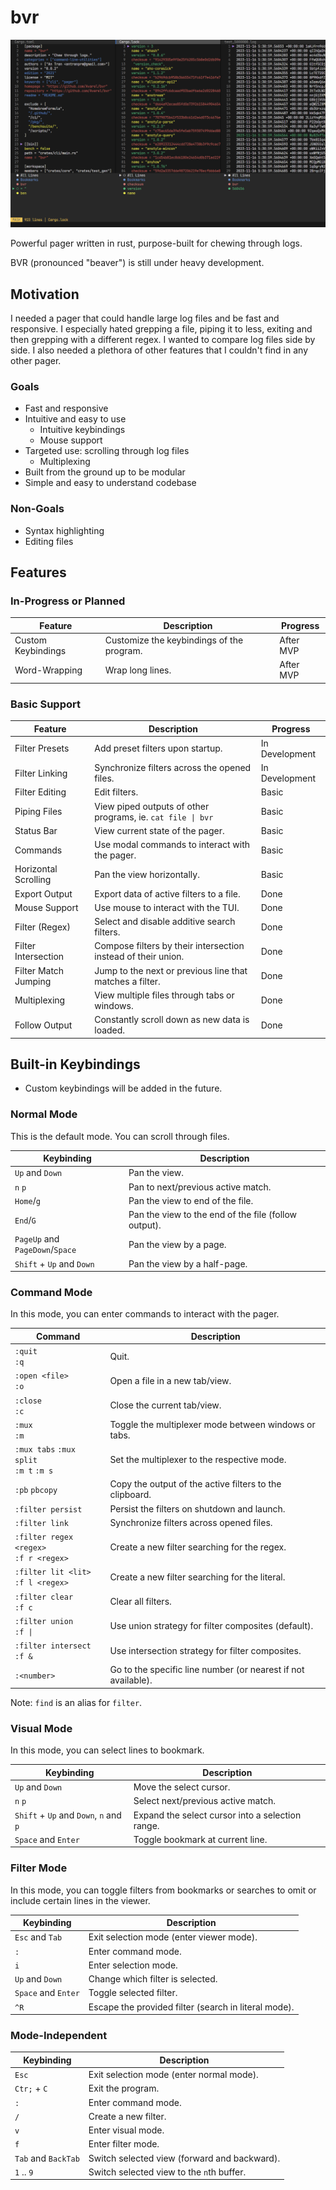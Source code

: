 # bvr

![BVR CLI](assets/simple.png)

Powerful pager written in rust, purpose-built for chewing through logs.

BVR (pronounced "beaver") is still under heavy development.

## Motivation

I needed a pager that could handle large log files and be fast and responsive.
I especially hated grepping a file, piping it to less, exiting and then grepping
with a different regex. I wanted to compare log files side by side. I also needed
a plethora of other features that I couldn't find in any other pager.

### Goals
* Fast and responsive
* Intuitive and easy to use
  * Intuitive keybindings
  * Mouse support
* Targeted use: scrolling through log files
  * Multiplexing
* Built from the ground up to be modular
* Simple and easy to understand codebase

### Non-Goals
* Syntax highlighting
* Editing files

## Features

### In-Progress or Planned
| Feature            | Description                               | Progress  |
| ------------------ | ----------------------------------------- | --------- |
| Custom Keybindings | Customize the keybindings of the program. | After MVP |
| Word-Wrapping      | Wrap long lines.                          | After MVP |

### Basic Support
| Feature              | Description                                                   | Progress       |
| -------------------- | ------------------------------------------------------------- | -------------- |
| Filter Presets       | Add preset filters upon startup.                              | In Development |
| Filter Linking       | Synchronize filters across the opened files.                  | In Development |
| Filter Editing       | Edit filters.                                                 | Basic          |
| Piping Files         | View piped outputs of other programs, ie. `cat file \| bvr`   | Basic          |
| Status Bar           | View current state of the pager.                              | Basic          |
| Commands             | Use modal commands to interact with the pager.                | Basic          |
| Horizontal Scrolling | Pan the view horizontally.                                    | Basic          |
| Export Output        | Export data of active filters to a file.                      | Done           |
| Mouse Support        | Use mouse to interact with the TUI.                           | Done           |
| Filter (Regex)       | Select and disable additive search filters.                   | Done           |
| Filter Intersection  | Compose filters by their intersection instead of their union. | Done           |
| Filter Match Jumping | Jump to the next or previous line that matches a filter.      | Done           |
| Multiplexing         | View multiple files through tabs or windows.                  | Done           |
| Follow Output        | Constantly scroll down as new data is loaded.                 | Done           |

## Built-in Keybindings
* Custom keybindings will be added in the future.

### Normal Mode
This is the default mode. You can scroll through files.

| Keybinding                      | Description                                          |
| ------------------------------- | ---------------------------------------------------- |
| `Up` and `Down`                 | Pan the view.                                        |
| `n` `p`                         | Pan to next/previous active match.                   |
| `Home`/`g`                      | Pan the view to end of the file.                     |
| `End`/`G`                       | Pan the view to the end of the file (follow output). |
| `PageUp` and `PageDown`/`Space` | Pan the view by a page.                              |
| `Shift` + `Up` and `Down`       | Pan the view by a half-page.                         |

### Command Mode
In this mode, you can enter commands to interact with the pager.

| Command                                     | Description                                                   |
| ------------------------------------------- | ------------------------------------------------------------- |
| `:quit` <br> `:q`                           | Quit.                                                         |
| `:open <file>` <br> `:o`                    | Open a file in a new tab/view.                                |
| `:close` <br> `:c`                          | Close the current tab/view.                                   |
| `:mux` <br>  `:m`                           | Toggle the multiplexer mode between windows or tabs.          |
| `:mux tabs` `:mux split` <br> `:m t` `:m s` | Set the multiplexer to the respective mode.                   |
| `:pb` `pbcopy`                              | Copy the output of the active filters to the clipboard.       |
| `:filter persist`                           | Persist the filters on shutdown and launch.                   |
| `:filter link`                              | Synchronize filters across opened files.                      |
| `:filter regex <regex>` <br> `:f r <regex>` | Create a new filter searching for the regex.                  |
| `:filter lit <lit>` <br> `:f l <regex>`     | Create a new filter searching for the literal.                |
| `:filter clear` <br> `:f c`                 | Clear all filters.                                            |
| `:filter union` <br> `:f \|`                | Use union strategy for filter composites (default).           |
| `:filter intersect` <br> `:f &`             | Use intersection strategy for filter composites.              |
| `:<number>`                                 | Go to the specific line number (or nearest if not available). |

Note: `find` is an alias for `filter`.

### Visual Mode
In this mode, you can select lines to bookmark.

| Keybinding                             | Description                                      |
| -------------------------------------- | ------------------------------------------------ |
| `Up` and `Down`                        | Move the select cursor.                          |
| `n` `p`                                | Select next/previous active match.               |
| `Shift` + `Up` and `Down`, `n` and `p` | Expand the select cursor into a selection range. |
| `Space` and `Enter`                    | Toggle bookmark at current line.                 |

### Filter Mode
In this mode, you can toggle filters from bookmarks or searches to omit or include certain lines in the viewer.

| Keybinding          | Description                                          |
| ------------------- | ---------------------------------------------------- |
| `Esc` and `Tab`     | Exit selection mode (enter viewer mode).             |
| `:`                 | Enter command mode.                                  |
| `i`                 | Enter selection mode.                                |
| `Up` and `Down`     | Change which filter is selected.                     |
| `Space` and `Enter` | Toggle selected filter.                              |
| `^R`                | Escape the provided filter (search in literal mode). |

### Mode-Independent
| Keybinding          | Description                                  |
| ------------------- | -------------------------------------------- |
| `Esc`               | Exit selection mode (enter normal mode).     |
| `Ctr;` + `C`        | Exit the program.                            |
| `:`                 | Enter command mode.                          |
| `/`                 | Create a new filter.                         |
| `v`                 | Enter visual mode.                           |
| `f`                 | Enter filter mode.                           |
| `Tab` and `BackTab` | Switch selected view (forward and backward). |
| `1` .. `9`          | Switch selected view to the `n`th buffer.    |
